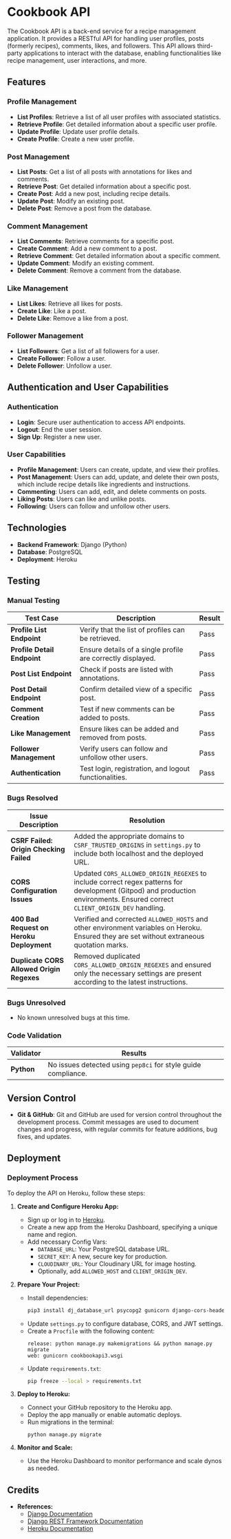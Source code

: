 # Cookbook API

The Cookbook API is a back-end service for a recipe management application. It provides a RESTful API for handling user profiles, posts (formerly recipes), comments, likes, and followers. This API allows third-party applications to interact with the database, enabling functionalities like recipe management, user interactions, and more.

## Features

### Profile Management
- **List Profiles**: Retrieve a list of all user profiles with associated statistics.
- **Retrieve Profile**: Get detailed information about a specific user profile.
- **Update Profile**: Update user profile details.
- **Create Profile**: Create a new user profile.

### Post Management
- **List Posts**: Get a list of all posts with annotations for likes and comments.
- **Retrieve Post**: Get detailed information about a specific post.
- **Create Post**: Add a new post, including recipe details.
- **Update Post**: Modify an existing post.
- **Delete Post**: Remove a post from the database.

### Comment Management
- **List Comments**: Retrieve comments for a specific post.
- **Create Comment**: Add a new comment to a post.
- **Retrieve Comment**: Get detailed information about a specific comment.
- **Update Comment**: Modify an existing comment.
- **Delete Comment**: Remove a comment from the database.

### Like Management
- **List Likes**: Retrieve all likes for posts.
- **Create Like**: Like a post.
- **Delete Like**: Remove a like from a post.

### Follower Management
- **List Followers**: Get a list of all followers for a user.
- **Create Follower**: Follow a user.
- **Delete Follower**: Unfollow a user.

## Authentication and User Capabilities

### Authentication
- **Login**: Secure user authentication to access API endpoints.
- **Logout**: End the user session.
- **Sign Up**: Register a new user.

### User Capabilities
- **Profile Management**: Users can create, update, and view their profiles.
- **Post Management**: Users can add, update, and delete their own posts, which include recipe details like ingredients and instructions.
- **Commenting**: Users can add, edit, and delete comments on posts.
- **Liking Posts**: Users can like and unlike posts.
- **Following**: Users can follow and unfollow other users.

## Technologies

- **Backend Framework**: Django (Python)
- **Database**: PostgreSQL
- **Deployment**: Heroku

## Testing

### Manual Testing

| Test Case                             | Description                                                | Result         |
|---------------------------------------|------------------------------------------------------------|----------------|
| **Profile List Endpoint**              | Verify that the list of profiles can be retrieved.         | Pass           |
| **Profile Detail Endpoint**            | Ensure details of a single profile are correctly displayed. | Pass           |
| **Post List Endpoint**                 | Check if posts are listed with annotations.               | Pass           |
| **Post Detail Endpoint**               | Confirm detailed view of a specific post.                 | Pass           |
| **Comment Creation**                  | Test if new comments can be added to posts.               | Pass           |
| **Like Management**                   | Ensure likes can be added and removed from posts.         | Pass           |
| **Follower Management**               | Verify users can follow and unfollow other users.         | Pass           |
| **Authentication**                    | Test login, registration, and logout functionalities.      | Pass           |



### Bugs Resolved

| Issue Description                                                   | Resolution                                                                                          |
|---------------------------------------------------------------------|-----------------------------------------------------------------------------------------------------|
| **CSRF Failed: Origin Checking Failed**                            | Added the appropriate domains to `CSRF_TRUSTED_ORIGINS` in `settings.py` to include both localhost and the deployed URL. |
| **CORS Configuration Issues**                                      | Updated `CORS_ALLOWED_ORIGIN_REGEXES` to include correct regex patterns for development (Gitpod) and production environments. Ensured correct `CLIENT_ORIGIN_DEV` handling. |
| **400 Bad Request on Heroku Deployment**                           | Verified and corrected `ALLOWED_HOSTS` and other environment variables on Heroku. Ensured they are set without extraneous quotation marks. |
| **Duplicate CORS Allowed Origin Regexes**                          | Removed duplicated `CORS_ALLOWED_ORIGIN_REGEXES` and ensured only the necessary settings are present according to the latest instructions. |



### Bugs Unresolved

- No known unresolved bugs at this time.

### Code Validation

| Validator        | Results                                                          |
|------------------|------------------------------------------------------------------|
| **Python**       | No issues detected using `pep8ci` for style guide compliance.   |

## Version Control

- **Git & GitHub**: Git and GitHub are used for version control throughout the development process. Commit messages are used to document changes and progress, with regular commits for feature additions, bug fixes, and updates.

## Deployment

### Deployment Process

To deploy the API on Heroku, follow these steps:

1. **Create and Configure Heroku App:**
   - Sign up or log in to [Heroku](https://www.heroku.com/).
   - Create a new app from the Heroku Dashboard, specifying a unique name and region.
   - Add necessary Config Vars:
     - `DATABASE_URL`: Your PostgreSQL database URL.
     - `SECRET_KEY`: A new, secure key for production.
     - `CLOUDINARY_URL`: Your Cloudinary URL for image hosting.
     - Optionally, add `ALLOWED_HOST` and `CLIENT_ORIGIN_DEV`.

2. **Prepare Your Project:**
   - Install dependencies:
     ```bash
     pip3 install dj_database_url psycopg2 gunicorn django-cors-headers
     ```
   - Update `settings.py` to configure database, CORS, and JWT settings.
   - Create a `Procfile` with the following content:
     ```
     release: python manage.py makemigrations && python manage.py migrate
     web: gunicorn cookbookapi3.wsgi
     ```
   - Update `requirements.txt`:
     ```bash
     pip freeze --local > requirements.txt
     ```

3. **Deploy to Heroku:**
   - Connect your GitHub repository to the Heroku app.
   - Deploy the app manually or enable automatic deploys.
   - Run migrations in the terminal:
     ```
     python manage.py migrate
     ```

4. **Monitor and Scale:**
   - Use the Heroku Dashboard to monitor performance and scale dynos as needed.



## Credits

- **References:**
  - [Django Documentation](https://docs.djangoproject.com/en/stable/)
  - [Django REST Framework Documentation](https://www.django-rest-framework.org/)
  - [Heroku Documentation](https://devcenter.heroku.com/articles/getting-started-with-django)

